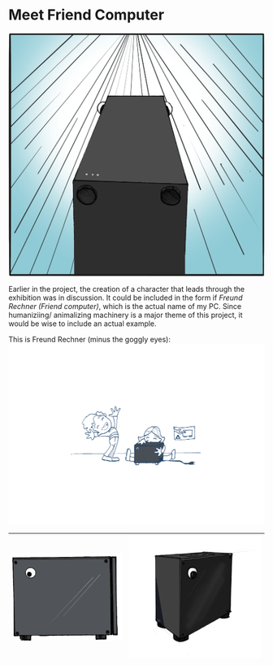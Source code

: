 # Meet Friend Computer

![Boom](boom.png)

Earlier in the project, the creation of a character that leads through the exhibition was in discussion. It could be included in the form if *Freund Rechner (Friend computer)*, which is the actual name of my PC. Since humaniziing/ animalizing machinery is a major theme of this project, it would be wise to include an actual example.

This is Freund Rechner (minus the goggly eyes):
![Friend computer](joy.png)

|![Rechner01](rechner01.png) | ![Rechner02](rechner02.png)|
|:---------:|:---------:|
